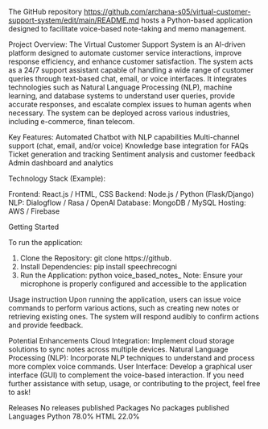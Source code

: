 The GitHub repository https://github.com/archana-s05/virtual-customer-support-system/edit/main/README.md hosts a Python-based application designed to facilitate voice-based note-taking and memo management.

Project Overview:
The Virtual Customer Support System is an Al-driven platform designed to automate customer service interactions, improve response efficiency, and enhance customer satisfaction. The system acts as a 24/7 support assistant capable of handling a wide range of customer queries through text-based chat, email, or voice interfaces.
It integrates technologies such as Natural Language Processing (NLP), machine learning, and database systems to understand user queries, provide accurate responses, and escalate complex issues to human agents when necessary. The system can be deployed across various industries, including e-commerce, finan telecom.


Key Features:
Automated Chatbot with NLP capabilities
Multi-channel support (chat, email, and/or voice)
Knowledge base integration for FAQs
Ticket generation and tracking
Sentiment analysis and customer feedback
Admin dashboard and analytics

Technology Stack (Example):

Frontend: React.js / HTML, CSS
Backend: Node.js / Python (Flask/Django)
NLP: Dialogflow / Rasa / OpenAl
Database: MongoDB / MySQL
Hosting: AWS / Firebase

Getting Started

To run the application:
1. Clone the Repository:
git clone https://github.
2. Install Dependencies:
pip install speechrecogni
3. Run the Application:
python voice_based_notes_
Note: Ensure your microphone is properly configured and accessible to the application

Usage instruction
Upon running the application, users can issue voice commands to perform various actions, such as creating new notes or retrieving existing ones. The system will respond audibly to confirm actions and provide feedback.

Potential Enhancements
Cloud Integration: Implement cloud
storage solutions to sync notes across multiple devices.
Natural Language Processing (NLP): Incorporate NLP techniques to understand and process more complex voice commands.
User Interface: Develop a graphical
user interface (GUI) to complement the voice-based interaction.
If you need further assistance with setup, usage, or contributing to the project, feel free to ask!

Releases
No releases published
Packages
No packages published
Languages
Python 78.0%
HTML 22.0%
